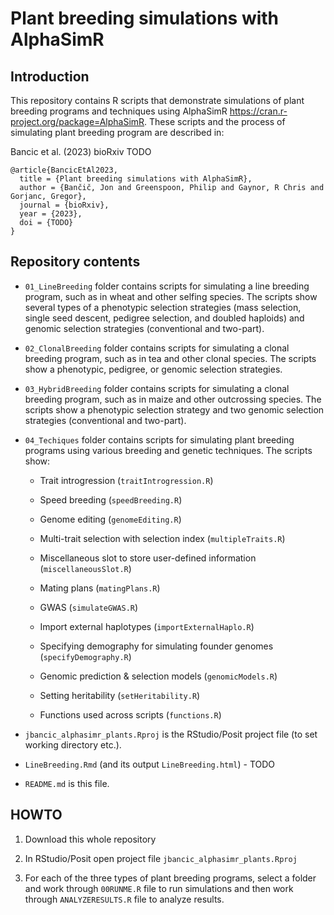 # Plant breeding simulations with AlphaSimR

## Introduction

This repository contains R scripts that demonstrate simulations of plant breeding programs and techniques using AlphaSimR https://cran.r-project.org/package=AlphaSimR. These scripts and the process of simulating plant breeding program are described in:

Bancic et al. (2023) bioRxiv TODO

    @article{BancicEtAl2023,
      title = {Plant breeding simulations with AlphaSimR},
      author = {Bančič, Jon and Greenspoon, Philip and Gaynor, R Chris and Gorjanc, Gregor},
      journal = {bioRxiv},
      year = {2023},
      doi = {TODO}
    }

## Repository contents

  * `01_LineBreeding` folder contains scripts for simulating a line breeding program, such as in wheat and other selfing species. The scripts show several types of a phenotypic selection strategies (mass selection, single seed descent, pedigree selection, and doubled haploids) and genomic selection strategies (conventional and two-part).

  * `02_ClonalBreeding` folder contains scripts for simulating a clonal breeding program, such as in tea and other clonal species. The scripts show a phenotypic, pedigree, or genomic selection strategies.

  * `03_HybridBreeding` folder contains scripts for simulating a clonal breeding program, such as in maize and other outcrossing species. The scripts show a phenotypic selection strategy and two genomic selection strategies (conventional and two-part).

  * `04_Techiques` folder contains scripts for simulating plant breeding programs using various breeding and genetic techniques. The scripts show:
  
    * Trait introgression (`traitIntrogression.R`)
  
    * Speed breeding (`speedBreeding.R`)
  
    * Genome editing (`genomeEditing.R`)
    
    * Multi-trait selection with selection index (`multipleTraits.R`)
    
    * Miscellaneous slot to store user-defined information (`miscellaneousSlot.R`)
    
    * Mating plans (`matingPlans.R`)
    
    * GWAS (`simulateGWAS.R`)
    
    * Import external haplotypes (`importExternalHaplo.R`)
    
    * Specifying demography for simulating founder genomes (`specifyDemography.R`)
    
    * Genomic prediction & selection models (`genomicModels.R`)
    
    * Setting heritability (`setHeritability.R`)
    
    * Functions used across scripts (`functions.R`)

  * `jbancic_alphasimr_plants.Rproj` is the RStudio/Posit project file (to set working directory etc.).

  * `LineBreeding.Rmd` (and its output `LineBreeding.html`) - TODO

  * `README.md` is this file.

## HOWTO

  1) Download this whole repository
  
  2) In RStudio/Posit open project file `jbancic_alphasimr_plants.Rproj`
  
  3) For each of the three types of plant breeding programs, select a folder
     and work through `00RUNME.R` file to run simulations and then work through
     `ANALYZERESULTS.R` file to analyze results.
